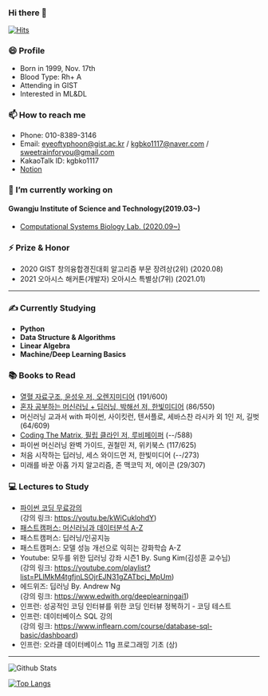 ### Hi there 👋
[![Hits](https://hits.seeyoufarm.com/api/count/incr/badge.svg?url=https%3A%2F%2Fgithub.com%2FKangbeenKo&count_bg=%23C5CDFF&title_bg=%236DF560&icon=&icon_color=%23FFFFFF&title=hits&edge_flat=false)](https://hits.seeyoufarm.com)
### 😄 Profile
- Born in 1999, Nov. 17th
- Blood Type: Rh+ A 
- Attending in GIST 
- Interested in ML&DL


### 📫 How to reach me
- Phone: 010-8389-3146
- Email: eyeoftyphoon@gist.ac.kr / kgbko1117@naver.com / sweetrainforyou@gmail.com
- KakaoTalk ID: kgbko1117
- <a href = "https://www.notion.so/Hello-world-36f523dfab184b0ca095321a28704aab">Notion</a>


### 🔭 I’m currently working on
#### Gwangju Institute of Science and Technology(2019.03~)
- <a href = "https://www.biil-gist.net/">Computational Systems Biology Lab. (2020.09~)</a>


### ⚡ Prize & Honor
- 2020 GIST 창의융합경진대회 알고리즘 부문 장려상(2위) (2020.08)
- 2021 오아시스 해커톤(개발자) 오아시스 특별상(7위) (2021.01)

----

### ✍ Currently Studying
- **Python**</br>
- **Data Structure & Algorithms**</br>
- **Linear Algebra** </br>
- **Machine/Deep Learning Basics** </br>


### 📚 Books to Read
- <a href = "https://www.notion.so/194898d259784eea8ed8de576bbab24d?v=6c36d6be64f74a67ba922cebcbc0016d">열혈 자료구조, 윤성우 저, 오렌지미디어</a> (191/600)
- <a href = "https://github.com/KangbeenKo/Hanbit-HonGong-ML-DL">혼자 공부하는 머신러닝 + 딥러닝, 박해선 저, 한빛미디어</a> (86/550)
- 머신러닝 교과서 with 파이썬, 사이킷런, 텐서플로, 세바스찬 라시카 외 1인 저, 길벗 (64/609)
- <a href = "https://github.com/KangbeenKo/Coding_The_Matrix">Coding The Matrix, 필립 클라인 저, 루비페이퍼</a> (--/588)
- 파이썬 머신러닝 완벽 가이드, 권철민 저, 위키북스 (117/625)
- 처음 시작하는 딥러닝, 세스 와이드먼 저, 한빛미디어 (--/273)
- 미래를 바꾼 아홉 가지 알고리즘, 존 맥코믹 저, 에이콘 (29/307)


### 💻 Lectures to Study
- <a href = "https://github.com/KangbeenKo/Python-Basic">파이썬 코딩 무료강의</a></br>   (강의 링크: https://youtu.be/kWiCuklohdY)
- <a href = "https://www.notion.so/f387345c41b842728265dbd3640a5df6?v=13065f24cabd4d21bd5a2edd2b818682">패스트캠퍼스: 머신러닝과 데이터분석 A-Z</a>
- 패스트캠퍼스: 딥러닝/인공지능
- 패스트캠퍼스: 모델 성능 개선으로 익히는 강화학습 A-Z
- Youtube: 모두를 위한 딥러닝 강좌 시즌1 By. Sung Kim(김성훈 교수님)</br>   (강의 링크: https://youtube.com/playlist?list=PLlMkM4tgfjnLSOjrEJN31gZATbcj_MpUm)
- 에드위즈: 딥러닝 By. Andrew Ng</br>    (강의 링크: https://www.edwith.org/deeplearningai1)
- 인프런: 성공적인 코딩 인터뷰를 위한 코딩 인터뷰 정복하기 - 코딩 테스트
- 인프런: 데이터베이스 SQL 강의</br>   (강의 링크: https://www.inflearn.com/course/database-sql-basic/dashboard)
- 인프런: 오라클 데이터베이스 11g 프로그래밍 기초 (상)
----
<!--
**KangbeenKo/KangbeenKo** is a ✨ _special_ ✨ repository because its `README.md` (this file) appears on your GitHub profile.
Here are some ideas to get you started:

- 🔭 I’m currently working on ...
- 🌱 I’m currently learning ...
- 👯 I’m looking to collaborate on ...
- 🤔 I’m looking for help with ...
- 💬 Ask me about ...
- 📫 How to reach me: ...
- 😄 Pronouns: ...
- ⚡ Fun fact: ...
-->
![Github Stats](https://github-readme-stats.vercel.app/api?username=KangbeenKo&show_icons=true&theme=onedark)


[![Top Langs](https://github-readme-stats.vercel.app/api/top-langs/?username=KangbeenKo&&exclude_repo=Hanbit-HonGong-ML-DL&hide=html&layout=compact)](https://github.com/KangbeenKo/github-readme-stats)
